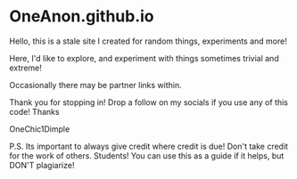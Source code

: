 # OneAnon.github.io
Hello, this is a stale site I created for random things, experiments and more! 

Here, I'd like to explore, and experiment with things sometimes trivial and extreme!

Occasionally there may be partner links within.

Thank you for stopping in! Drop a follow on my socials if you use any of this code! Thanks

OneChic1Dimple


P.S. Its important to always give credit where credit is due! Don't take credit for the work of others. Students! You can use this as a guide if it helps, but DON'T plagiarize!